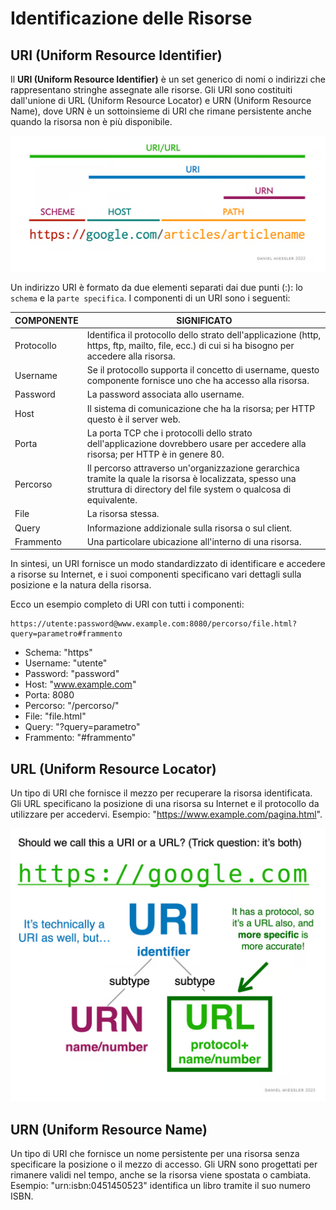 # Identificazione delle Risorse

## URI (Uniform Resource Identifier)

Il **URI (Uniform Resource Identifier)** è un set generico di nomi o indirizzi che rappresentano stringhe assegnate alle risorse. Gli URI sono costituiti dall'unione di URL (Uniform Resource Locator) e URN (Uniform Resource Name), dove URN è un sottoinsieme di URI che rimane persistente anche quando la risorsa non è più disponibile.

![url-structure-and-scheme-2022.png](/url-structure-and-scheme-2022.png)

Un indirizzo URI è formato da due elementi separati dai due punti (:): lo `schema` e la `parte specifica`. I componenti di un URI sono i seguenti:

| COMPONENTE |SIGNIFICATO|
|---------|--------|
| Protocollo  | Identifica il protocollo dello strato dell'applicazione (http, https, ftp, mailto, file, ecc.) di cui si ha bisogno per accedere alla risorsa.    |
| Username    | Se il protocollo supporta il concetto di username, questo componente fornisce uno che ha accesso alla risorsa.                     |
| Password    | La password associata allo username.                    |
| Host        | Il sistema di comunicazione che ha la risorsa; per HTTP questo è il server web.          |
| Porta       | La porta TCP che i protocolli dello strato dell'applicazione dovrebbero usare per accedere alla risorsa; per HTTP è in genere 80.    |
| Percorso    | Il percorso attraverso un'organizzazione gerarchica tramite la quale la risorsa è localizzata, spesso una struttura di directory del file system o qualcosa di equivalente. |
| File        | La risorsa stessa.                                      |
| Query       | Informazione addizionale sulla risorsa o sul client.    |
| Frammento   | Una particolare ubicazione all'interno di una risorsa.  |

In sintesi, un URI fornisce un modo standardizzato di identificare e accedere a risorse su Internet, e i suoi componenti specificano vari dettagli sulla posizione e la natura della risorsa.

Ecco un esempio completo di URI con tutti i componenti:

```text
https://utente:password@www.example.com:8080/percorso/file.html?query=parametro#frammento
```
- Schema: "https"
- Username: "utente"
- Password: "password"
- Host: "www.example.com"
- Porta: 8080
- Percorso: "/percorso/"
- File: "file.html"
- Query: "?query=parametro"
- Frammento: "#frammento"

## URL (Uniform Resource Locator)

Un tipo di URI che fornisce il mezzo per recuperare la risorsa identificata. Gli URL specificano la posizione di una risorsa su Internet e il protocollo da utilizzare per accedervi. Esempio: "https://www.example.com/pagina.html".

![url-uri-miessler-2023.png](/url-uri-miessler-2023.png)

## URN (Uniform Resource Name)

Un tipo di URI che fornisce un nome persistente per una risorsa senza specificare la posizione o il mezzo di accesso. Gli URN sono progettati per rimanere validi nel tempo, anche se la risorsa viene spostata o cambiata. Esempio: "urn:isbn:0451450523" identifica un libro tramite il suo numero ISBN.
